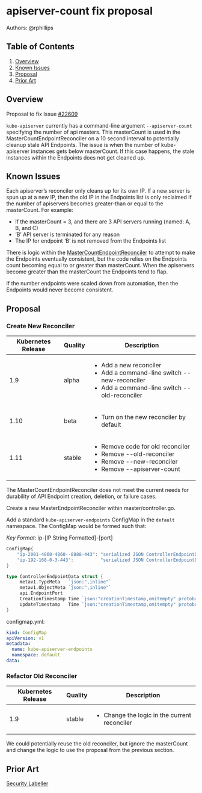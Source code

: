 # apiserver-count fix proposal

Authors: @rphillips

## Table of Contents

1. [Overview](#overview)
2. [Known Issues](#known-issues)
3. [Proposal](#proposal)
4. [Prior Art](#prior-art)

## Overview

Proposal to fix Issue [#22609](https://github.com/kubernetes/kubernetes/issues/22609)

`kube-apiserver` currently has a command-line argument `--apiserver-count`
specifying the number of api masters. This masterCount is used in the
MasterCountEndpointReconciler on a 10 second interval to potentially cleanup
stale API Endpoints. The issue is when the number of kube-apiserver instances
gets below masterCount. If this case happens, the stale instances within the
Endpoints does not get cleaned up.

## Known Issues

Each apiserver’s reconciler only cleans up for its own IP. If a new server
is spun up at a new IP, then the old IP in the Endpoints list is only
reclaimed if the number of apiservers becomes greater-than or equal to the
masterCount. For example:

* If the masterCount = 3, and there are 3 API servers running (named: A, B, and
C) 
* ‘B’ API server is terminated for any reason
* The IP for endpoint ‘B’ is not
removed from the Endpoints list

There is logic within the [MasterCountEndpointReconciler](https://github.com/kubernetes/kubernetes/blob/68814c0203c4b8abe59812b1093844a1f9bdac05/pkg/master/controller.go#L293) to attempt to make
the Endpoints eventually consistent, but the code relies on the Endpoints
count becoming equal to or greater than masterCount. When the apiservers
become greater than the masterCount the Endpoints tend to flap.

If the number endpoints were scaled down from automation, then the Endpoints
would never become consistent. 

## Proposal

### Create New Reconciler

| Kubernetes Release  | Quality | Description |
| ------------- | ------------- | ----------- |
| 1.9           | alpha         | <ul><li>Add a new reconciler</li><li>Add a command-line switch --new-reconciler</li><li>Add a command-line switch --old-reconciler</li></ul>
| 1.10          | beta          | <ul><li>Turn on the new reconciler by default |</li></ul>
| 1.11          | stable        | <ul><li>Remove code for old reconciler</li><li>Remove --old-reconciler</li><li>Remove --new-reconciler</li><li>Remove --apiserver-count</li></ul>

The MasterCountEndpointReconciler does not meet the current needs for durability of API Endpoint creation, deletion, or failure cases.

Create a new MasterEndpointReconciler within master/controller.go.

Add a standard `kube-apiserver-endpoints` ConfigMap in the `default` namespace. The ConfigMap would be formed such that: 

*Key Format*: ip-[IP String Formatted]-[port]

```go
ConfigMap{
	"ip-2001-4860-4860--8888-443": "serialized JSON ControllerEndpointData",
	"ip-192-168-0-3-443":          "serialized JSON ControllerEndpointData",
}

type ControllerEndpointData struct {
     metav1.TypeMeta   `json:",inline"`
     metav1.ObjectMeta `json:",inline"`
     api.EndpointPort
     CreationTimestamp Time `json:"creationTimestamp,omitempty" protobuf:"bytes,8,opt,name=creationTimestamp"`
     UpdateTimestamp   Time `json:"creationTimestamp,omitempty" protobuf:"bytes,8,opt,name=updateTimestamp"`
}
```

configmap.yml:

```yaml
kind: ConfigMap
apiVersion: v1
metadata:
  name: kube-apiserver-endpoints
  namespace: default
data: 
```

### Refactor Old Reconciler

| Kubernetes Release | Quality | Description |
| ------------- | ------------- | ----------- |
| 1.9           | stable  | <ul><li>Change the logic in the current reconciler</li></ul>

We could potentially reuse the old reconciler, but ignore the masterCount and change the logic to use the proposal from the previous section.

## Prior Art

[Security Labeller](https://github.com/coreos-inc/security-labeller/issues/18#issuecomment-320791878)